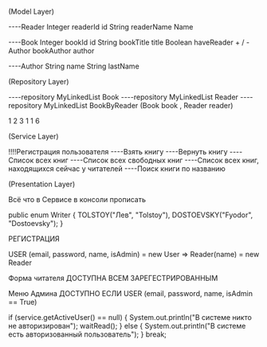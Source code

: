 (Model Layer)

----Reader 
    Integer readerId id
    String readerName Name 

----Book 
    Integer bookId id
    String bookTitle title
    Boolean haveReader + / - 
    Author bookAuthor author

----Author
    String name 
    String lastName

(Repository Layer)

----repository MyLinkedList Book
----repository MyLinkedList Reader
----repository MyLinkedList BookByReader (Book book , Reader reader)

1   2
3   1
1   6


(Service Layer)

!!!!Регистрация пользователя
----Взять книгу
----Вернуть книгу
----Список всех книг
----Список всех свободных книг
----Список всех книг, находящихся сейчас у читателей
----Поиск книги по названию

(Presentation Layer)

Всё что в Сервисе в консоли прописать 

public enum Writer { 
TOLSTOY("Лев", "Tolstoy"),
DOSTOEVSKY("Fyodor", "Dostoevsky");
}




РЕГИСТРАЦИЯ 

USER (email, password, name, isAdmin) = new User => Reader(name) = new Reader 


Форма читателя ДОСТУПНА ВСЕМ ЗАРЕГЕСТРИРОВАННЫМ 

Меню Админа ДОСТУПНО ЕСЛИ USER (email, password, name, isAdmin == True)









if (service.getActiveUser() == null) {
    System.out.println("В системе никто не авторизирован");
    waitRead();
        }
        else {
    System.out.println("В системе есть авторизованный пользователь");
    }
break;

















